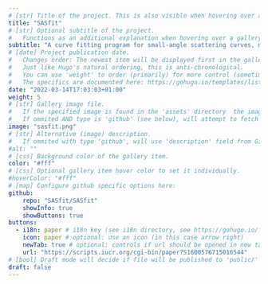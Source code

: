 ```yaml
---
# [str] Title of the project. This is also visible when hovering over a gallery item.
title: "SASfit"
# [str] Optional subtitle of the project. 
#   Functions as an additional explanation when hovering over a gallery item (comment out the following line).
subtitle: "A curve fitting program for small-angle scattering curves, mostly from SAXS and SANS experiments in analytical or biological chemistry."
# [date] Project publication date.
#   Changes order: The newest item will be displayed first in the gallery. 
#   Just like Hugo's natural ordering, this is anti-chronological.
#   You can use 'weight' to order (primarily) for more control (sometimes it makes sense to put old items before new ones).
#   The specifics are documented here: https://gohugo.io/templates/lists/#order-content
date: "2022-03-14T17:03:03+01:00"
weight: 5
# [str] Gallery image file. 
#   If the specified image is found in the 'assets' directory  the image will be normalized to a specified height. 
#   If ommited AND type is 'github' (see below), will attempt to fetch from '{repo_url}/.github/logo.png'. 
image: "sasfit.png"
# [str] Alternative (image) description.
#   If ommited with type 'github', will use 'description' field from GitHub API.
#alt: ""
# [css] Background color of the gallery item.
color: "#fff"
# [css] Optional gallery item hover color to set it individually.
#hoverColor: "#fff"
# [map] Configure github specific options here:
github: 
    repo: "SASfit/SASfit"
    showInfo: true
    showButtons: true
buttons:
  - i18n: paper # i18n key (see i18n directory, see https://gohugo.io/functions/i18n/)
    icon: paper # optional: use an icon (in this case arrow right)
    newTab: true # optional: controls if url should be opened in new tab
    url: "https://scripts.iucr.org/cgi-bin/paper?S1600576715016544"
# [bool] Draft mode will decide if file will be published to 'public/' directory.
draft: false
---
```

